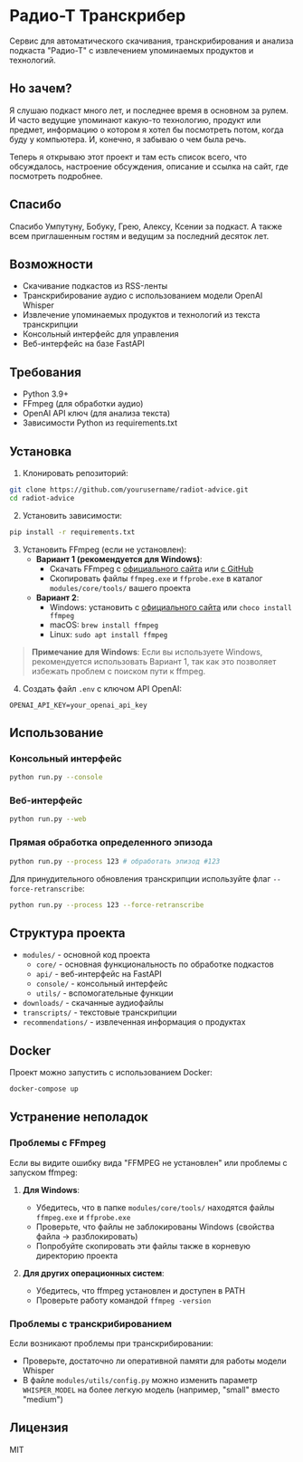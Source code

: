 # Радио-Т Транскрибер

Сервис для автоматического скачивания, транскрибирования и анализа подкаста "Радио-Т" с извлечением упоминаемых продуктов и технологий.

## Но зачем?

Я слушаю подкаст много лет, и последнее время в основном за рулем. И часто ведущие упоминают какую-то технологию, продукт или предмет, информацию о котором я хотел бы посмотреть потом, когда буду у компьютера. И, конечно, я забываю о чем была речь.

Теперь я открываю этот проект и там есть список всего, что обсуждалось, настроение обсуждения, описание и ссылка на сайт, где посмотреть подробнее.

## Спасибо

Спасибо Умпутуну, Бобуку, Грею, Алексу, Ксении за подкаст. А также всем приглашенным гостям и ведущим за последний десяток лет.

## Возможности

- Скачивание подкастов из RSS-ленты
- Транскрибирование аудио с использованием модели OpenAI Whisper
- Извлечение упоминаемых продуктов и технологий из текста транскрипции
- Консольный интерфейс для управления
- Веб-интерфейс на базе FastAPI

## Требования

- Python 3.9+
- FFmpeg (для обработки аудио)
- OpenAI API ключ (для анализа текста)
- Зависимости Python из requirements.txt

## Установка

1. Клонировать репозиторий:
```bash
git clone https://github.com/yourusername/radiot-advice.git
cd radiot-advice
```

2. Установить зависимости:
```bash
pip install -r requirements.txt
```

3. Установить FFmpeg (если не установлен):
   - **Вариант 1 (рекомендуется для Windows)**: 
     - Скачать FFmpeg с [официального сайта](https://ffmpeg.org/download.html) или [с GitHub](https://github.com/BtbN/FFmpeg-Builds/releases)
     - Скопировать файлы `ffmpeg.exe` и `ffprobe.exe` в каталог `modules/core/tools/` вашего проекта
   - **Вариант 2**:
     - Windows: установить с [официального сайта](https://www.gyan.dev/ffmpeg/builds/) или `choco install ffmpeg`
     - macOS: `brew install ffmpeg`
     - Linux: `sudo apt install ffmpeg`

> **Примечание для Windows**: Если вы используете Windows, рекомендуется использовать Вариант 1, так как это позволяет избежать проблем с поиском пути к ffmpeg.

4. Создать файл `.env` с ключом API OpenAI:
```
OPENAI_API_KEY=your_openai_api_key
```

## Использование

### Консольный интерфейс

```bash
python run.py --console
```

### Веб-интерфейс

```bash
python run.py --web
```

### Прямая обработка определенного эпизода

```bash
python run.py --process 123 # обработать эпизод #123
```

Для принудительного обновления транскрипции используйте флаг `--force-retranscribe`:

```bash
python run.py --process 123 --force-retranscribe
```

## Структура проекта

- `modules/` - основной код проекта
  - `core/` - основная функциональность по обработке подкастов
  - `api/` - веб-интерфейс на FastAPI
  - `console/` - консольный интерфейс
  - `utils/` - вспомогательные функции
- `downloads/` - скачанные аудиофайлы
- `transcripts/` - текстовые транскрипции
- `recommendations/` - извлеченная информация о продуктах

## Docker

Проект можно запустить с использованием Docker:

```bash
docker-compose up
```

## Устранение неполадок

### Проблемы с FFmpeg

Если вы видите ошибку вида "FFMPEG не установлен" или проблемы с запуском ffmpeg:

1. **Для Windows**:
   - Убедитесь, что в папке `modules/core/tools/` находятся файлы `ffmpeg.exe` и `ffprobe.exe`
   - Проверьте, что файлы не заблокированы Windows (свойства файла → разблокировать)
   - Попробуйте скопировать эти файлы также в корневую директорию проекта
   
2. **Для других операционных систем**:
   - Убедитесь, что ffmpeg установлен и доступен в PATH
   - Проверьте работу командой `ffmpeg -version`

### Проблемы с транскрибированием

Если возникают проблемы при транскрибировании:
- Проверьте, достаточно ли оперативной памяти для работы модели Whisper
- В файле `modules/utils/config.py` можно изменить параметр `WHISPER_MODEL` на более легкую модель (например, "small" вместо "medium")

## Лицензия

MIT 